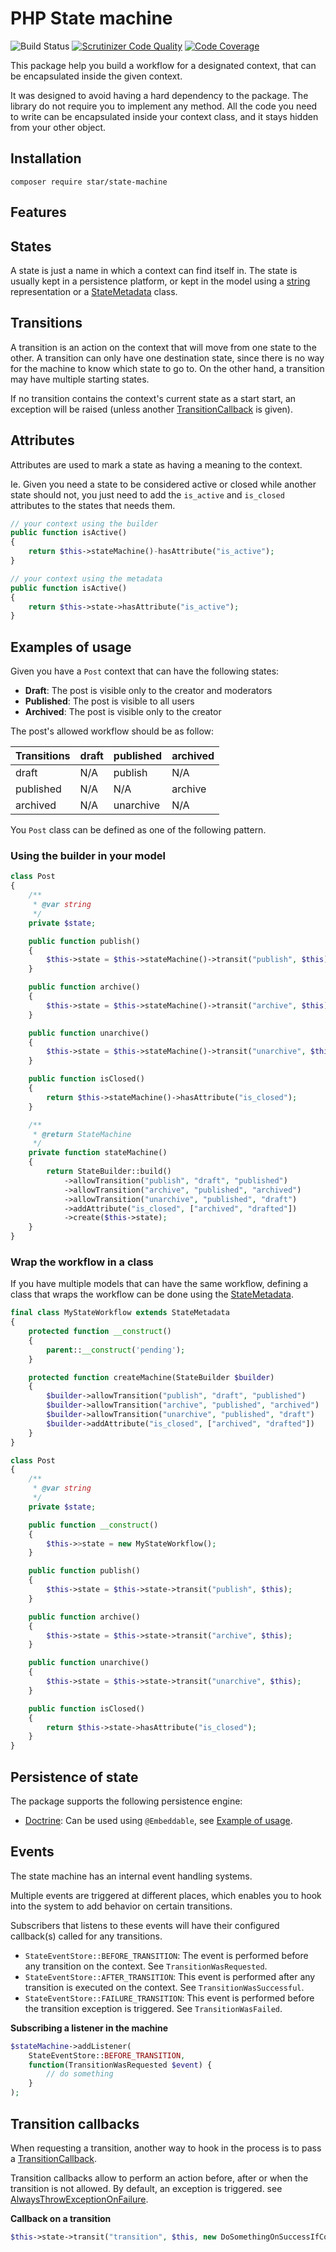 # PHP State machine

![Build Status](https://github.com/yvoyer/php-state/actions/workflows/php.yml/badge.svg)
[![Scrutinizer Code Quality](https://scrutinizer-ci.com/g/yvoyer/php-state/badges/quality-score.png?b=master)](https://scrutinizer-ci.com/g/yvoyer/php-state/?branch=master)
[![Code Coverage](https://scrutinizer-ci.com/g/yvoyer/php-state/badges/coverage.png?b=master)](https://scrutinizer-ci.com/g/yvoyer/php-state/?branch=master)

This package help you build a workflow for a designated context, that can be encapsulated inside the given context.

It was designed to avoid having a hard dependency to the package. The library do not require you to implement any method.
All the code you need to write can be encapsulated inside your context class, and it stays hidden from your other object.


## Installation

`composer require star/state-machine`

## Features

## States

A state is just a name in which a context can find itself in. The state is usually kept in a persistence platform,
 or kept in the model using a [string](https://github.com/yvoyer/php-state/blob/master/examples/ContextUsingBuilderTest.php)
 representation or a [StateMetadata](https://github.com/yvoyer/php-state/blob/master/examples/ContextUsingCustomMetadataTest.php) class.

## Transitions

A transition is an action on the context that will move from one state to the other. A transition can only
 have one destination state, since there is no way for the machine to know which state to go to. On the other hand,
a transition may have multiple starting states.

If no transition contains the context's current state as a start start, an exception will be raised (unless another
  [TransitionCallback](https://github.com/yvoyer/php-state/blob/master/src/Callbacks/) is given).

## Attributes

Attributes are used to mark a state as having a meaning to the context.

Ie. Given you need a state to be considered active or closed while another state should not,
 you just need to add the `is_active` and `is_closed` attributes to the states that needs them.

```php
// your context using the builder
public function isActive()
{
    return $this->stateMachine()-hasAttribute("is_active");
}
```

```php
// your context using the metadata
public function isActive()
{
    return $this->state->hasAttribute("is_active");
}
```

## Examples of usage

Given you have a `Post` context that can have the following states:

* **Draft**: The post is visible only to the creator and moderators
* **Published**: The post is visible to all users
* **Archived**: The post is visible only to the creator

The post's allowed workflow should be as follow:

| Transitions | draft | published | archived |
| ----------- | ----- | --------- | -------- |
| draft       | N/A   | publish   | N/A      |
| published   | N/A   | N/A       | archive  |
| archived    | N/A   | unarchive | N/A      |

You `Post` class can be defined as one of the following pattern.

### Using the builder in your model

```php
class Post
{
    /**
     * @var string
     */
    private $state;

    public function publish()
    {
        $this->state = $this->stateMachine()->transit("publish", $this);
    }

    public function archive()
    {
        $this->state = $this->stateMachine()->transit("archive", $this);
    }

    public function unarchive()
    {
        $this->state = $this->stateMachine()->transit("unarchive", $this);
    }

    public function isClosed()
    {
        return $this->stateMachine()->hasAttribute("is_closed");
    }

    /**
     * @return StateMachine
     */
    private function stateMachine()
    {
        return StateBuilder::build()
            ->allowTransition("publish", "draft", "published")
            ->allowTransition("archive", "published", "archived")
            ->allowTransition("unarchive", "published", "draft")
            ->addAttribute("is_closed", ["archived", "drafted"])
            ->create($this->state);
    }
}
```

### Wrap the workflow in a class

If you have multiple models that can have the same workflow, defining a class that wraps the workflow can be done using
the [StateMetadata](https://github.com/yvoyer/php-state/blob/master/src/StateMetadata.php).

```php
final class MyStateWorkflow extends StateMetadata
{
    protected function __construct()
    {
        parent::__construct('pending');
    }

    protected function createMachine(StateBuilder $builder)
    {
        $builder->allowTransition("publish", "draft", "published")
        $builder->allowTransition("archive", "published", "archived")
        $builder->allowTransition("unarchive", "published", "draft")
        $builder->addAttribute("is_closed", ["archived", "drafted"])
    }
}

class Post
{
    /**
     * @var string
     */
    private $state;

    public function __construct()
    {
        $this->>state = new MyStateWorkflow();
    }

    public function publish()
    {
        $this->state = $this->state->transit("publish", $this);
    }

    public function archive()
    {
        $this->state = $this->state->transit("archive", $this);
    }

    public function unarchive()
    {
        $this->state = $this->state->transit("unarchive", $this);
    }

    public function isClosed()
    {
        return $this->state->hasAttribute("is_closed");
    }
}
```

## Persistence of state

The package supports the following persistence engine:

* [Doctrine](https://github.com/doctrine/doctrine2): Can be used using `@Embeddable`, see
 [Example of usage](https://github.com/yvoyer/php-state/blob/master/examples/DoctrineMappedContextTest.php).

## Events

The state machine has an internal event handling systems.

Multiple events are triggered at different places, which enables you to hook into the system to add
behavior on certain transitions.

Subscribers that listens to these events will have their configured callback(s) called for any transitions.

* `StateEventStore::BEFORE_TRANSITION`: The event is performed before any transition on the context. See `TransitionWasRequested`.
* `StateEventStore::AFTER_TRANSITION`: This event is performed after any transition is executed on the context. See `TransitionWasSuccessful`.
* `StateEventStore::FAILURE_TRANSITION`: This event is performed before the transition exception is triggered. See `TransitionWasFailed`.

**Subscribing a listener in the machine**

```php
$stateMachine->addListener(
    StateEventStore::BEFORE_TRANSITION,
    function(TransitionWasRequested $event) {
        // do something
    }
);
```

## Transition callbacks

When requesting a transition, another way to hook in the process is to pass
 a [TransitionCallback](https://github.com/yvoyer/php-state/blob/master/src/Callbacks/).

Transition callbacks allow to perform an action before, after or when the transition is not allowed.
By default, an exception is triggered. see [AlwaysThrowExceptionOnFailure](https://github.com/yvoyer/php-state/blob/master/src/Callbacks/AlwaysThrowExceptionOnFailure).

**Callback on a transition**

```php
$this->state->transit("transition", $this, new DoSomethingOnSuccessIfConditionMatches());
```
